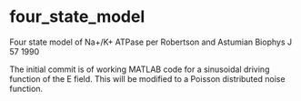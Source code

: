 # four_state_model
Four state model of Na+/K+ ATPase per Robertson and Astumian Biophys J 57 1990

The initial commit is of working MATLAB code for a sinusoidal driving function of the E field. This will be modified to a Poisson distributed noise function.
